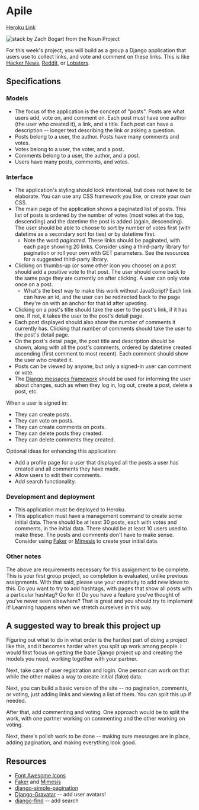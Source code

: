 # Apile
 [Heroku Link](https://desolate-lake-85591.herokuapp.com)

![stack by Zach Bogart from the Noun Project](noun-stack.png)

For this week's project, you will build as a group a Django application that users use to collect links, and vote and comment on these links. This is like [Hacker News](https://news.ycombinator.com/), [Reddit](https://www.reddit.com/), or [Lobsters](https://lobste.rs/).

## Specifications

### Models

- The focus of the application is the concept of "posts". Posts are what users add, vote on, and comment on. Each post must have one author (the user who created it), a link, and a title. Each post can have a description -- longer text describing the link or asking a question.
- Posts belong to a user, the author. Posts have many comments and votes.
- Votes belong to a user, the voter, and a post.
- Comments belong to a user, the author, and a post.
- Users have many posts, comments, and votes.

### Interface

- The application's styling should look intentional, but does not have to be elaborate. You can use any CSS framework you like, or create your own CSS.
- The main page of the application shows a paginated list of posts. This list of posts is ordered by the number of votes (most votes at the top, descending) and the datetime the post is added (again, descending). The user should be able to choose to sort by number of votes first (with datetime as a secondary sort for ties) or by datetime first.
  - Note the word _paginated_. These links should be paginated, with each page showing 20 links. Consider using a third-party library for pagination or roll your own with GET parameters. See the resources for a suggested third-party library.
- Clicking on thumbs-up (or some other icon you choose) on a post should add a positive vote to that post. The user should come back to the same page they are currently on after clicking. A user can only vote once on a post.
  - What's the best way to make this work without JavaScript? Each link can have an id, and the user can be redirected back to the page they're on with an anchor for that id after upvoting.
- Clicking on a post's title should take the user to the post's link, if it has one. If not, it takes the user to the post's detail page.
- Each post displayed should also show the number of comments it currently has. Clicking that number of comments should take the user to the post's detail page.
- On the post's detail page, the post title and description should be shown, along with all the post's comments, ordered by datetime created ascending (first comment to most recent). Each comment should show the user who created it.
- Posts can be viewed by anyone, but only a signed-in user can comment or vote.
- The [Django messages framework](https://docs.djangoproject.com/en/2.1/ref/contrib/messages/) should be used for informing the user about changes, such as when they log in, log out, create a post, delete a post, etc.

When a user is signed in:

- They can create posts.
- They can vote on posts.
- They can create comments on posts.
- They can delete posts they created.
- They can delete comments they created.

Optional ideas for enhancing this application:

- Add a profile page for a user that displayed all the posts a user has created and all comments they have made.
- Allow users to edit their comments.
- Add search functionality.

### Development and deployment

- This application must be deployed to Heroku.
- This application must have a management command to create some initial data. There should be at least 30 posts, each with votes and comments, in the initial data. There should be at least 10 users used to make these. The posts and comments don't have to make sense. Consider using [Faker](https://faker.readthedocs.io/en/master/) or [Mimesis](https://mimesis.readthedocs.io/) to create your initial data.

### Other notes

The above are requirements necessary for this assignment to be complete. This is your first group project, so completion is evaluated, unlike previous assignments. With that said, please use your creativity to add new ideas to this. Do you want to try to add hashtags, with pages that show all posts with a particular hashtag? Go for it! Do you have a feature you've thought of you've never seen elsewhere? That is great and you should try to implement it! Learning happens when we stretch ourselves in this way.

## A suggested way to break this project up

Figuring out what to do in what order is the hardest part of doing a project like this, and it becomes harder when you split up work among people. I would first focus on getting the base Django project up and creating the models you need, working together with your partner.

Next, take care of user registration and login. One person can work on that while the other makes a way to create initial (fake) data.

Next, you can build a basic version of the site -- no pagination, comments, or voting, just adding links and viewing a list of them. You can split this up if needed.

After that, add commenting and voting. One approach would be to split the work, with one partner working on commenting and the other working on voting.

Next, there's polish work to be done -- making sure messages are in place, adding pagination, and making everything look good.

## Resources

- [Font Awesome Icons](https://fontawesome.com/)
- [Faker](https://faker.readthedocs.io/en/master/) and [Mimesis](https://mimesis.readthedocs.io/)
- [django-simple-pagination](https://django-simple-pagination.readthedocs.io/en/latest/)
- [Django-Gravatar](https://github.com/twaddington/django-gravatar/) -- add user avatars!
- [django-find](https://github.com/knipknap/django-find) -- add search
